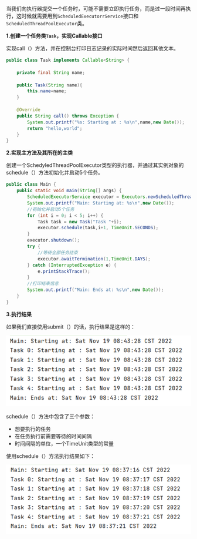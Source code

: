 当我们向执行器提交一个任务时，可能不需要立即执行任务，而是过一段时间再执行，这时候就需要用到`ScheduledExecutorrService`接口和`ScheduledThreadPoolExecutor`类。

**1.创建一个任务类`Task`，实现Callable接口**

实现call（）方法，并在控制台打印日志记录的实际时间然后返回其他文本。

```java
public class Task implements Callable<String> {

    private final String name;

    public Task(String name){
        this.name=name;
    }

    @Override
    public String call() throws Exception {
        System.out.printf("%s: Starting at : %s\n",name,new Date());
        return "hello,world";
    }
}

```

**2.实现主方法及其所在的主类**

创建一个SchedyledThreadPoolExecutor类型的执行器，并通过其实例对象的schedule（）方法初始化并启动5个任务。

```java
public class Main {
    public static void main(String[] args) {
        ScheduledExecutorService executor = Executors.newScheduledThreadPool(1);
        System.out.printf("Main: Starting at: %s\n",new Date());
        //初始化并启动5个任务
        for (int i = 0; i < 5; i++) {
            Task task = new Task("Task "+i);
            executor.schedule(task,i+1, TimeUnit.SECONDS);
        }
        executor.shutdown();
        try {
            //等待全部任务结束
            executor.awaitTermination(1,TimeUnit.DAYS);
        } catch (InterruptedException e) {
            e.printStackTrace();
        }
        //打印结束信息
        System.out.printf("Main: Ends at: %s\n",new Date());
    }
}
```

**3.执行结果**

如果我们直接使用submit（）的话，执行结果是这样的：

![chp4-1.png](../img/chp4/1.png)

schedule（）方法中包含了三个参数：

- 想要执行的任务
- 在任务执行前需要等待的时间间隔
- 时间间隔的单位，一个TimeUnit类型的常量

使用schedule（）方法执行结果如下：

![chp4-2.png](../img/chp4/2.png)


